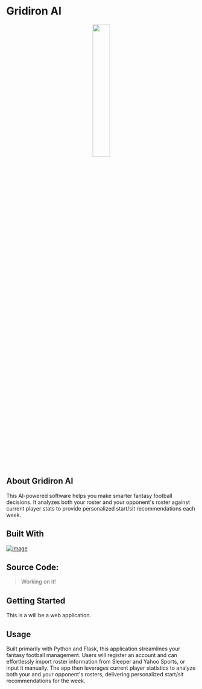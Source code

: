 # Gridiron AI

<p align="center">
<img src="https://github.com/user-attachments/assets/59a9d7c2-746a-4fab-bc73-b983457047b1" height="30%" width="30%">
</p>

## About Gridiron AI

This AI-powered software helps you make smarter fantasy football decisions. 
It analyzes both your roster and your opponent's roster against current player 
stats to provide personalized start/sit recommendations each week.

## Built With

[![image](https://skillicons.dev/icons?i=ai,python,flask,html,css,js,vscode)](https://skillicons.dev)

## Source Code:
> Working on it!

## Getting Started

This is a will be a web application.

## Usage

Built primarily with Python and Flask, this application streamlines your fantasy 
football management. Users will register an account and can effortlessly import 
roster information from Sleeper and Yahoo Sports, or input it manually. 
The app then leverages current player statistics to analyze both your and your 
opponent's rosters, delivering personalized start/sit recommendations for the week.

